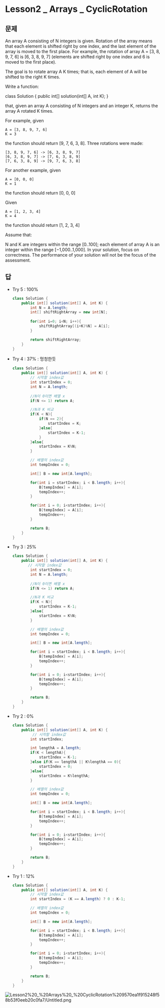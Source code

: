 # Lesson2 _ Arrays _ CyclicRotation

## 문제

An array A consisting of N integers is given. Rotation of the array means that each element is shifted right by one index, and the last element of the array is moved to the first place. For example, the rotation of array A = [3, 8, 9, 7, 6] is [6, 3, 8, 9, 7] (elements are shifted right by one index and 6 is moved to the first place).

The goal is to rotate array A K times; that is, each element of A will be shifted to the right K times.

Write a function:

class Solution { public int[] solution(int[] A, int K); }

that, given an array A consisting of N integers and an integer K, returns the array A rotated K times.

For example, given

    A = [3, 8, 9, 7, 6]
    K = 3
the function should return [9, 7, 6, 3, 8]. Three rotations were made:

    [3, 8, 9, 7, 6] -> [6, 3, 8, 9, 7]
    [6, 3, 8, 9, 7] -> [7, 6, 3, 8, 9]
    [7, 6, 3, 8, 9] -> [9, 7, 6, 3, 8]
For another example, given

    A = [0, 0, 0]
    K = 1
the function should return [0, 0, 0]

Given

    A = [1, 2, 3, 4]
    K = 4
the function should return [1, 2, 3, 4]

Assume that:

N and K are integers within the range [0..100];
each element of array A is an integer within the range [−1,000..1,000].
In your solution, focus on correctness. The performance of your solution will not be the focus of the assessment.

## 답

- Try 5 : 100%

    ```java
    class Solution {
        public int[] solution(int[] A, int K) {
            int N = A.length;
            int[] shiftRightArray = new int[N];
            
            for(int i=0; i<N; i++){
                shiftRightArray[(i+K)%N] = A[i];
            }

            return shiftRightArray;
        }
    }
    ```

- Try 4 : 37% : 멍청한듯

    ```java
    class Solution {
        public int[] solution(int[] A, int K) {
            // 시작할 index값
            int startIndex = 0;
            int N = A.length;
            
            //N이 0이면 배열 x
            if(N <= 1) return A;

            //N과 K 비교
            if(K < N){
                if(N == 2){
                    startIndex = K;
                }else{
                    startIndex = K-1;
                }
            }else{
                startIndex = K%N;
            }

            // 배열의 index값
            int tempIndex = 0;

            int[] B = new int[A.length];

            for(int i = startIndex; i < B.length; i++){
                B[tempIndex] = A[i];
                tempIndex++;
            }

            for(int i = 0; i<startIndex; i++){
                B[tempIndex] = A[i];
                tempIndex++;
            }

            return B;
        }
    }
    ```

- Try 3 : 25%

    ```java
    class Solution {
        public int[] solution(int[] A, int K) {
           // 시작할 index값
            int startIndex = 0;
            int N = A.length;
            
            //N이 0이면 배열 x
            if(N <= 1) return A;

            //N과 K 비교
            if(K < N){
                startIndex = K-1;
            }else{
                startIndex = K%N;
            }

            // 배열의 index값
            int tempIndex = 0;

            int[] B = new int[A.length];

            for(int i = startIndex; i < B.length; i++){
                B[tempIndex] = A[i];
                tempIndex++;
            }

            for(int i = 0; i<startIndex; i++){
                B[tempIndex] = A[i];
                tempIndex++;
            }

            return B;
        }
    }
    ```

- Try 2 : 0%

    ```java
    class Solution {
        public int[] solution(int[] A, int K) {
             // 시작할 index값
            int startIndex;

            int lengthA = A.length;
            if(K < lengthA){
                startIndex = K-1;
            }else if(K == lengthA || K%lengthA == 0){
                startIndex = 0;
            }else{
                startIndex = K%lengthA;
            }

            // 배열의 index값
            int tempIndex = 0;

            int[] B = new int[A.length];

            for(int i = startIndex; i < B.length; i++){
                B[tempIndex] = A[i];
                tempIndex++;
            }

            for(int i = 0; i<startIndex; i++){
                B[tempIndex] = A[i];
                tempIndex++;
            }

            return B;
        }
    }
    ```

- Try 1 : 12%

    ```java
    class Solution {
        public int[] solution(int[] A, int K) {
            // 시작할 index값
            int startIndex = (K == A.length) ? 0 : K-1;

            // 배열의 index값
            int tempIndex = 0;

            int[] B = new int[A.length];

            for(int i = startIndex; i < B.length; i++){
                B[tempIndex] = A[i];
                tempIndex++;
            }

            for(int i = 0; i<startIndex; i++){
                B[tempIndex] = A[i];
                tempIndex++;
            }

            return B;
        }
    }
    ```

![Lesson2%20_%20Arrays%20_%20CyclicRotation%209570ea1f915248f58b53f0eeb20c0fa7/Untitled.png](Lesson2%20_%20Arrays%20_%20CyclicRotation%209570ea1f915248f58b53f0eeb20c0fa7/Untitled.png)